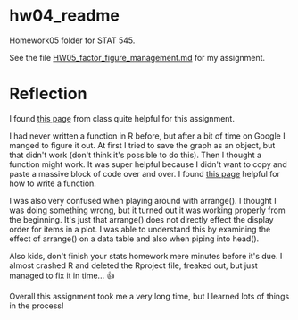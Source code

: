 hw04\_readme
================

Homework05 folder for STAT 545.

See the  file [HW05_factor_figure_management.md](https://github.com/sepkamal/STAT545-hw-Kamal-Sepehr/blob/master/Hw05/HW05_factor_figure_management.md) for my assignment.

# Reflection

I found [this page](http://stat545.com/block029_factors.html) from class quite helpful for this assignment.

I had never written a function in R before, but after a bit of time on Google I manged to figure it out. At first I tried to save the graph as an object, but that didn't work (don't think it's possible to do this). Then I thought a function might work. It was super helpful because I didn't want to copy and paste a massive block of code over and over. I found [this page](https://www.statmethods.net/management/userfunctions.html) helpful for how to write a function. 

I was also very confused when playing around with arrange(). I thought I was doing something wrong, but it turned out it was working properly from the beginning. It's just that arrange() does not directly effect the display order for items in a plot. I was able to understand this by examining the effect of arrange() on a data table and also when piping into head().

Also kids, don't finish your stats homework mere minutes before it's due. I almost crashed R and deleted the Rproject file, freaked out, but just managed to fix it in time... :thumbsup:

Overall this assignment took me a very long time, but I learned lots of things in the process!